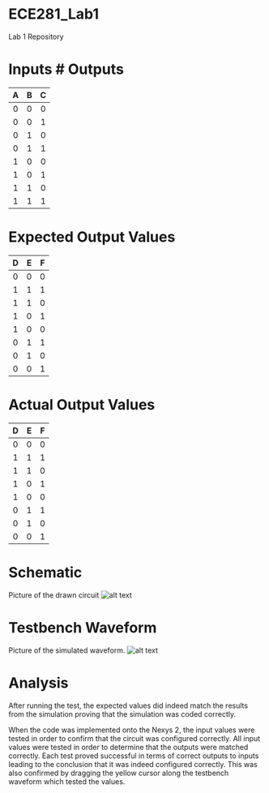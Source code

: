 ECE281_Lab1
===========

Lab 1 Repository

# Inputs    # Outputs

|A|B|C|
|:-:|:-:|:-:|
|0|0|0|
|0|0|1|
|0|1|0|
|0|1|1|
|1|0|0|
|1|0|1|
|1|1|0|
|1|1|1|

# Expected Output Values

|D|E|F|
|:-:|:-:|:-:|
|0|0|0|
|1|1|1|
|1|1|0|
|1|0|1|
|1|0|0|
|0|1|1|
|0|1|0|
|0|0|1|

# Actual Output Values

|D|E|F|
|:-:|:-:|:-:|
|0|0|0|
|1|1|1|
|1|1|0|
|1|0|1|
|1|0|0|
|0|1|1|
|0|1|0|
|0|0|1|

# Schematic

Picture of the drawn circuit
![alt text](https://raw.github.com/aaronstolze/ECE281_Lab1/master/Schematic.jpg "Schematic")

# Testbench Waveform

Picture of the simulated waveform.
![alt text](https://raw.github.com/aaronstolze/ECE281_Lab1/master/Testbench.PNG "Testbench Waveform")

# Analysis

After running the test, the expected values did indeed match the results from the simulation proving that the simulation was coded correctly.

When the code was implemented onto the Nexys 2, the input values were tested in order to confirm that the circuit was configured correctly.  All input values were tested in order to determine that the outputs were matched correctly.  Each test proved successful in terms of correct outputs to inputs leading to the conclusion that it was indeed configured correctly.  This was also confirmed by dragging the yellow cursor along the testbench waveform which tested the values.

